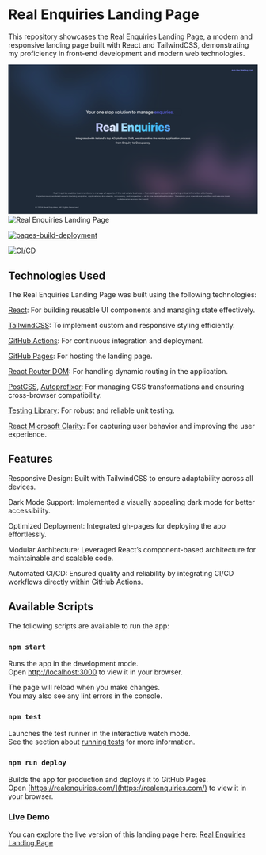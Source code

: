 # Real Enquiries Landing Page

This repository showcases the Real Enquiries Landing Page, a modern and responsive landing page built with React and TailwindCSS, demonstrating my proficiency in front-end development and modern web technologies.

![Real Enquiries Landing Page Dark Mode](./public/Real-Enquiries-Dark.png#gh-dark-mode-only)
![Real Enquiries Landing Page](./public/Real-Enquiries.png.png#gh-light-mode-only)

[![pages-build-deployment](https://github.com/codeitamarjr/CRMRE-React-Landing/actions/workflows/pages/pages-build-deployment/badge.svg)](https://github.com/codeitamarjr/CRMRE-React-Landing/actions/workflows/pages/pages-build-deployment)

[![CI/CD](https://github.com/codeitamarjr/CRMRE-React-Landing/actions/workflows/ci.yml/badge.svg?branch=master)](https://github.com/codeitamarjr/CRMRE-React-Landing/actions/workflows/ci.yml)

## Technologies Used

The Real Enquiries Landing Page was built using the following technologies:

[React](https://reactjs.org/): For building reusable UI components and managing state effectively.

[TailwindCSS](https://tailwindcss.com/): To implement custom and responsive styling efficiently.

[GitHub Actions](https://github.com/features/actions): For continuous integration and deployment.

[GitHub Pages](https://pages.github.com/): For hosting the landing page.

[React Router DOM](https://reactrouter.com/): For handling dynamic routing in the application.

[PostCSS](https://postcss.org/), [Autoprefixer](https://autoprefixer.github.io/): For managing CSS transformations and ensuring cross-browser compatibility.

[Testing Library](https://testing-library.com/): For robust and reliable unit testing.

[React Microsoft Clarity](https://www.npmjs.com/package/react-microsoft-clarity): For capturing user behavior and improving the user experience.

## Features

Responsive Design: Built with TailwindCSS to ensure adaptability across all devices.

Dark Mode Support: Implemented a visually appealing dark mode for better accessibility.

Optimized Deployment: Integrated gh-pages for deploying the app effortlessly.

Modular Architecture: Leveraged React’s component-based architecture for maintainable and scalable code.

Automated CI/CD: Ensured quality and reliability by integrating CI/CD workflows directly within GitHub Actions.

## Available Scripts

The following scripts are available to run the app:

### `npm start`

Runs the app in the development mode.\
Open [http://localhost:3000](http://localhost:3000) to view it in your browser.

The page will reload when you make changes.\
You may also see any lint errors in the console.

### `npm test`

Launches the test runner in the interactive watch mode.\
See the section about [running tests](https://facebook.github.io/create-react-app/docs/running-tests) for more information.

### `npm run deploy`

Builds the app for production and deploys it to GitHub Pages.\
Open [https://realenquiries.com/](https://realenquiries.com/) to view it in your browser.

### Live Demo

You can explore the live version of this landing page here: [Real Enquiries Landing Page](https://realenquiries.com/)
